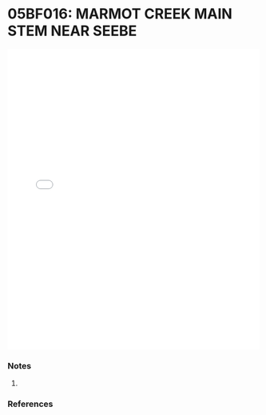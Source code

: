 # 05BF016: MARMOT CREEK MAIN STEM NEAR SEEBE

<iframe src="/_static/stations/05BF016_fdc.html" width="100%" height="600" frameborder="0"></iframe>

### Notes
1. 

### References


